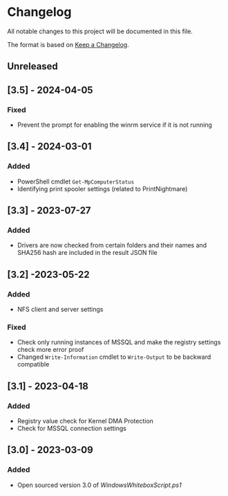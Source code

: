
# Changelog
All notable changes to this project will be documented in this file.

The format is based on [Keep a Changelog](https://keepachangelog.com/en/1.0.0/).

## Unreleased

## [3.5] - 2024-04-05

### Fixed

* Prevent the prompt for enabling the winrm service if it is not running

## [3.4] - 2024-03-01

### Added

* PowerShell cmdlet ``Get-MpComputerStatus``
* Identifying print spooler settings (related to PrintNightmare)

## [3.3] - 2023-07-27

### Added

* Drivers are now checked from certain folders and their names and SHA256 hash are included in the result JSON file

## [3.2] -2023-05-22

### Added

* NFS client and server settings

### Fixed

* Check only running instances of MSSQL and make the registry settings check more error proof
* Changed ``Write-Information`` cmdlet to ``Write-Output`` to be backward compatible

## [3.1] - 2023-04-18

### Added

* Registry value check for Kernel DMA Protection
* Check for MSSQL connection settings

## [3.0] - 2023-03-09

### Added

* Open sourced version 3.0 of *WindowsWhiteboxScript.ps1*
